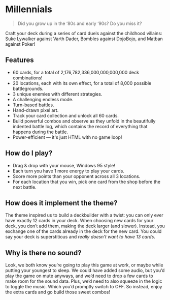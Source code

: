 # Millennials

> Did you grow up in the ‘80s and early ‘90s? Do you miss it?

Craft your deck during a series of card duels against the childhood villains: Suke Lywalker against Varth Dader, Bombles against DojoBojo, and Matban against Poker!

## Features

-   60 cards, for a total of 2,176,782,336,000,000,000,000 deck combinations!
-   20 locations, each with its own effect, for a total of 8,000 possible battlegrounds.
-   3 unique enemies with different strategies.
-   A challenging endless mode.
-   Turn-based battles.
-   Hand-drawn pixel art.
-   Track your card collection and unlock all 60 cards.
-   Build powerful combos and observe as they unfold in the beautifully indented battle log, which contains the record of everything that happens during the battle.
-   Power-efficient — it's just HTML with no game loop!

## How do I play?

-   Drag & drop with your mouse, Windows 95 style!
-   Each turn you have 1 more energy to play your cards.
-   Score more points than your opponent across all 3 locations.
-   For each location that you win, pick one card from the shop before the next battle.

## How does it implement the theme?

The theme inspired us to build a deckbuilder with a twist: you can only ever have exactly 12 cards in your deck. When choosing new cards for your deck, you don’t add them, making the deck larger (and slower). Instead, you exchange one of the cards already in the deck for the new card. You could say your deck is superstitious and _really doesn’t want to have 13 cards_.

## Why is there no sound?

Look, we both know you’re going to play this game at work, or maybe while putting your youngest to sleep. We could have added some audio, but you’d play the game on mute anyways, and we’d need to drop a few cards to make room for the sound data. Plus, we’d need to also squeeze in the logic to toggle the music. Which you’d promptly switch to OFF. So instead, enjoy the extra cards and go build those sweet combos!
